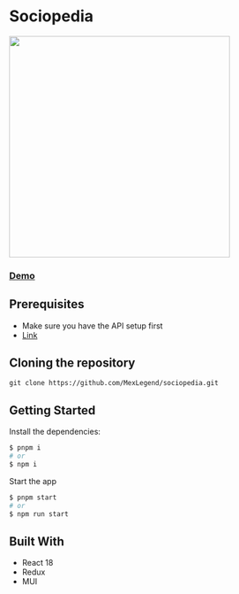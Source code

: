 # Sociopedia

<img src="https://res.cloudinary.com/devmexsoft/image/upload/v1694391270/Projects%20Thumbnails/SocialPedia_Thumbnail_eyreaa.png" height="400px"/>

### [Demo](https://angular-real-state-app.vercel.app)

## Prerequisites
- Make sure you have the API setup first
- [Link](https://github.com/MexLegend/sociopedia-api)

## Cloning the repository

```shell
git clone https://github.com/MexLegend/sociopedia.git
```

## Getting Started

Install the dependencies:

```sh
$ pnpm i
# or
$ npm i
```

Start the app

```sh
$ pnpm start
# or
$ npm run start
```

## Built With

- React 18
- Redux
- MUI
